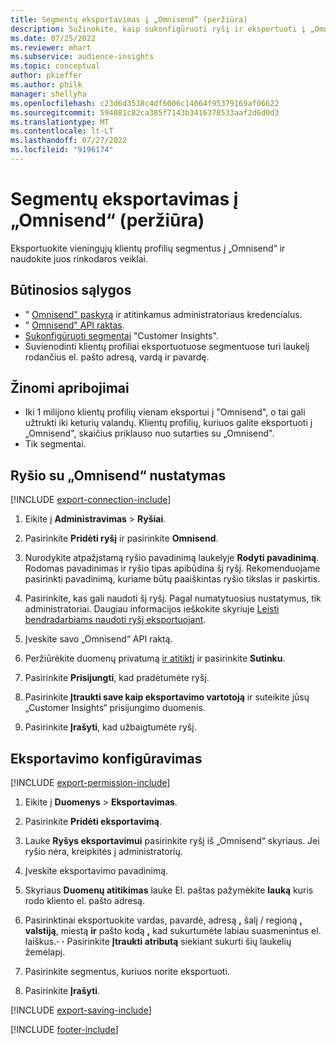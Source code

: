 ```yaml
---
title: Segmentų eksportavimas į „Omnisend“ (peržiūra)
description: Sužinokite, kaip sukonfigūruoti ryšį ir eksportuoti į „Omnisend“.
ms.date: 07/25/2022
ms.reviewer: mhart
ms.subservice: audience-insights
ms.topic: conceptual
author: pkieffer
ms.author: philk
manager: shellyha
ms.openlocfilehash: c23d6d3538c4df6006c14064f95379169af06622
ms.sourcegitcommit: 594081c82ca385f7143b3416378533aaf2d6d0d3
ms.translationtype: MT
ms.contentlocale: lt-LT
ms.lasthandoff: 07/27/2022
ms.locfileid: "9196174"
---
```

# <a name="export-segments-to-omnisend-preview"></a>Segmentų eksportavimas į „Omnisend“ (peržiūra)

Eksportuokite vieningųjų klientų profilių segmentus į „Omnisend“ ir naudokite juos rinkodaros veiklai.

## <a name="prerequisites"></a>Būtinosios sąlygos

- " [Omnisend" paskyrą](https://www.omnisend.com/) ir atitinkamus administratoriaus kredencialus.
- " [Omnisend" API raktas](https://support.omnisend.com/en/articles/1061890-generating-api-key).
- [Sukonfigūruoti segmentai](segments.md) "Customer Insights".
- Suvienodinti klientų profiliai eksportuotuose segmentuose turi laukelį rodančius el. pašto adresą, vardą ir pavardę.

## <a name="known-limitations"></a>Žinomi apribojimai

- Iki 1 milijono klientų profilių vienam eksportui į "Omnisend", o tai gali užtrukti iki keturių valandų. Klientų profilių, kuriuos galite eksportuoti į „Omnisend", skaičius priklauso nuo sutarties su „Omnisend".
- Tik segmentai.

## <a name="set-up-connection-to-omnisend"></a>Ryšio su „Omnisend“ nustatymas

[!INCLUDE [export-connection-include](includes/export-connection-admn.md)]

1. Eikite į **Administravimas** > **Ryšiai**.

1. Pasirinkite **Pridėti ryšį** ir pasirinkite **Omnisend**.

1. Nurodykite atpažįstamą ryšio pavadinimą laukelyje **Rodyti pavadinimą**. Rodomas pavadinimas ir ryšio tipas apibūdina šį ryšį. Rekomenduojame pasirinkti pavadinimą, kuriame būtų paaiškintas ryšio tikslas ir paskirtis.

1. Pasirinkite, kas gali naudoti šį ryšį. Pagal numatytuosius nustatymus, tik administratoriai. Daugiau informacijos ieškokite skyriuje [Leisti bendradarbiams naudoti ryšį eksportuojant](connections.md#allow-contributors-to-use-a-connection-for-exports).

1. Įveskite savo „Omnisend“ API raktą.

1. Peržiūrėkite duomenų privatumą [ir atitiktį](connections.md#data-privacy-and-compliance) ir pasirinkite **Sutinku**.

1. Pasirinkite **Prisijungti**, kad pradėtumėte ryšį.

1. Pasirinkite **Įtraukti save kaip eksportavimo vartotoją** ir suteikite jūsų „Customer Insights“ prisijungimo duomenis.

1. Pasirinkite **Įrašyti**, kad užbaigtumėte ryšį.

## <a name="configure-an-export"></a>Eksportavimo konfigūravimas

[!INCLUDE [export-permission-include](includes/export-permission.md)]

1. Eikite į **Duomenys** > **Eksportavimas**.

1. Pasirinkite **Pridėti eksportavimą**.

1. Lauke **Ryšys eksportavimui** pasirinkite ryšį iš „Omnisend“ skyriaus. Jei ryšio nėra, kreipkitės į administratorių.

1. Įveskite eksportavimo pavadinimą.

1. Skyriaus **Duomenų atitikimas** lauke El. paštas pažymėkite **lauką** kuris rodo kliento el. pašto adresą.

1. Pasirinktinai eksportuokite vardas, pavardė, adresą **,** šalį / regioną **,** **valstiją**, miestą **ir** pašto kodą **,** kad sukurtumėte labiau suasmenintus el. laiškus.**·** **·** Pasirinkite **Įtraukti atributą** siekiant sukurti šių laukelių žemėlapį.

1. Pasirinkite segmentus, kuriuos norite eksportuoti.

1. Pasirinkite **Įrašyti**.

[!INCLUDE [export-saving-include](includes/export-saving.md)]

[!INCLUDE [footer-include](includes/footer-banner.md)]
